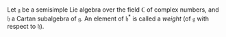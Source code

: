 Let $\mathfrak{g}$ be a semisimple Lie algebra over the field $\mathbb{C}$ of complex numbers, and $\mathfrak{h}$ a Cartan subalgebra of $\mathfrak{g}$. An element of $\mathfrak{h}^*$ is called a *weight* (of $\mathfrak{g}$ with respect to $\mathfrak{h}$).
